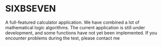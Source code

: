 # SIXBSEVEN
A full-featured calculator application. We have combined a lot of mathematical logic algorithms. The current application is still under development, and some functions have not yet been implemented. If you encounter problems during the test, please contact me
